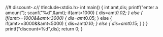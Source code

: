 //# discount-.c//
#include<stdio.h>
int main()
{
    int amt,dis;
    printf("enter a amount");
    scanf("%d",&amt);
    if(amt<1000)
    {
        dis=amt*0.02;
    }
    else
    {
        if(amt>=1000&&amt<3000)
        {
            dis=amt*0.05;
        }
        else
        {
            if(amt>=3000&&amt<5000)
            {
                dis=amt*0.10;
            }
            else
            {
                dis=amt*0.15;
            }
        }
    }
    printf("discount=%d",dis);
    return 0;
}

